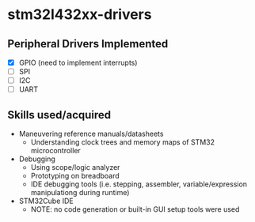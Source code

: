 # stm32l432xx-drivers

## Peripheral Drivers Implemented
- [x] GPIO (need to implement interrupts)
- [ ] SPI
- [ ] I2C
- [ ] UART

## Skills used/acquired
- Maneuvering reference manuals/datasheets
  - Understanding clock trees and memory maps of STM32 microcontroller
- Debugging 
  - Using scope/logic analyzer
  - Prototyping on breadboard
  - IDE debugging tools (i.e. stepping, assembler, variable/expression manipulationg during runtime)
- STM32Cube IDE
  - NOTE: no code generation or built-in GUI setup tools were used
